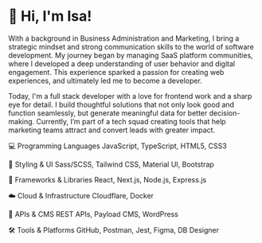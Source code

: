 # 👋 Hi, I'm Isa!

With a background in Business Administration and Marketing, I bring a strategic mindset and strong communication skills to the world of software development. My journey began by managing SaaS platform communities, where I developed a deep understanding of user behavior and digital engagement. This experience sparked a passion for creating web experiences, and ultimately led me to become a developer.

Today, I'm a full stack developer with a love for frontend work and a sharp eye for detail. I build thoughtful solutions that not only look good and function seamlessly, but generate meaningful data for better decision-making. Currently, I’m part of a tech squad creating tools that help marketing teams attract and convert leads with greater impact.

💻 Programming Languages
JavaScript, TypeScript, HTML5, CSS3

🎨 Styling & UI
Sass/SCSS, Tailwind CSS, Material UI, Bootstrap

🧰 Frameworks & Libraries
React, Next.js, Node.js, Express.js

☁️ Cloud & Infrastructure
Cloudflare, Docker

🔌 APIs & CMS
REST APIs, Payload CMS, WordPress

🛠️ Tools & Platforms
GitHub, Postman, Jest, Figma, DB Designer
